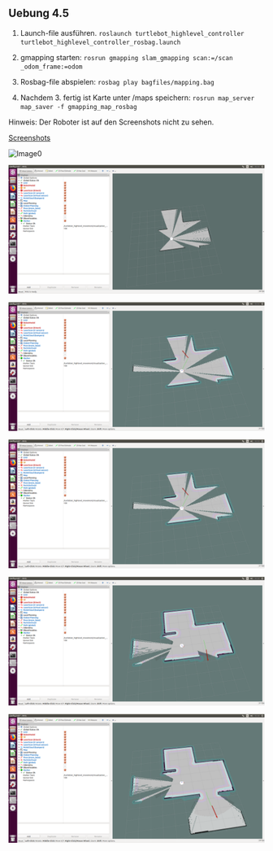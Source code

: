 ## Uebung 4.5

1. Launch-file ausführen.
`roslaunch turtlebot_highlevel_controller turtlebot_highlevel_controller_rosbag.launch`

2. gmapping starten:
`rosrun gmapping slam_gmapping scan:=/scan _odom_frame:=odom`

3. Rosbag-file abspielen:
`rosbag play bagfiles/mapping.bag`

4. Nachdem 3. fertig ist Karte unter /maps speichern:
`rosrun map_server map_saver -f gmapping_map_rosbag`

Hinweis: Der Roboter ist auf den Screenshots nicht zu sehen.

[Screenshots](https://github.com/nebendachs/mobile-roboter/tree/task5/turtlebot_highlevel_controller/imgs)

![Image0](https://github.com/nebendachs/mobile-roboter/blob/task5/turtlebot_highlevel_controller/maps/gmapping_map_rosbag.pgm "Image 0")

![Image1](https://github.com/nebendachs/mobile-roboter/blob/task5/turtlebot_highlevel_controller/imgs/Bildschirmfoto%20vom%202019-06-13%2011-11-36.png "Image 1")

![Image2](https://github.com/nebendachs/mobile-roboter/blob/task5/turtlebot_highlevel_controller/imgs/Bildschirmfoto%20vom%202019-06-13%2011-11-47.png "Image 2")

![Image3](https://github.com/nebendachs/mobile-roboter/blob/task5/turtlebot_highlevel_controller/imgs/Bildschirmfoto%20vom%202019-06-13%2011-11-47.png "Image 3")

![Image4](https://github.com/nebendachs/mobile-roboter/blob/task5/turtlebot_highlevel_controller/imgs/Bildschirmfoto%20vom%202019-06-13%2011-12-24.png "Image 4")

![Image5](https://github.com/nebendachs/mobile-roboter/blob/task5/turtlebot_highlevel_controller/imgs/Bildschirmfoto%20vom%202019-06-13%2011-12-34.png "Image 5")
